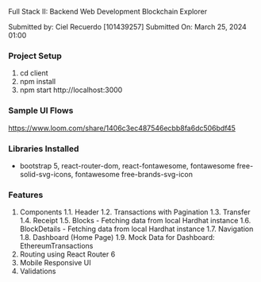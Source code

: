 Full Stack II: Backend Web Development Blockchain Explorer

Submitted by: Ciel Recuerdo [101439257]
Submitted On: March 25, 2024 01:00

### Project Setup
1. cd client
2. npm install
3. npm start    http://localhost:3000

### Sample UI Flows
https://www.loom.com/share/1406c3ec487546ecbb8fa6dc506bdf45

### Libraries Installed
- bootstrap 5, react-router-dom, react-fontawesome, fontawesome free-solid-svg-icons, fontawesome free-brands-svg-icon

### Features
1. Components
    1.1. Header
    1.2. Transactions with Pagination 
    1.3. Transfer
    1.4. Receipt
    1.5. Blocks - Fetching data from local Hardhat instance
    1.6. BlockDetails - Fetching data from local Hardhat instance
    1.7. Navigation
    1.8. Dashboard (Home Page)
    1.9. Mock Data for Dashboard: EthereumTransactions
2. Routing using React Router 6
3. Mobile Responsive UI
4. Validations